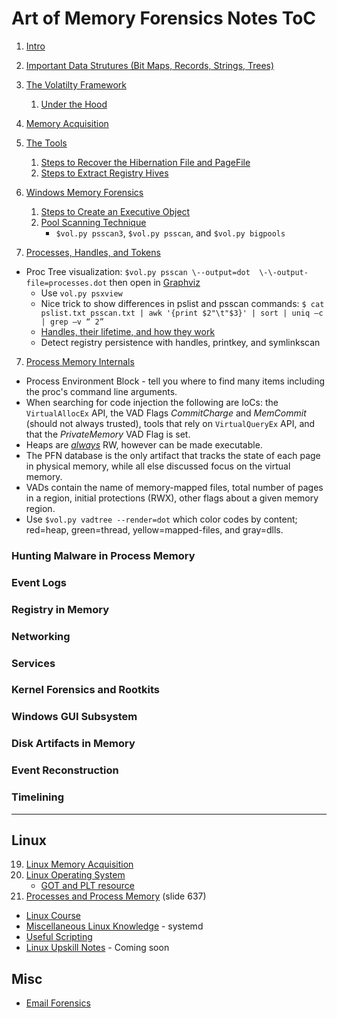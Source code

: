 # Art of Memory Forensics Notes ToC



1. [Intro](intro.md)
2. [Important Data Strutures (Bit Maps, Records, Strings, Trees)](datastructures.md)

3. [The Volatilty Framework](volpy.md)

   1. [Under the Hood](volpy.md#Under-the-Hood)

4. [Memory Acquisition](memacq.md#Memory-Acquisition)
1. [The Tools](memacq.md#The-Tools)
  
   1. [Steps to Recover the Hibernation File and PageFile](memacq.md#Steps-to-Recover-the-Hibernation-File-and-PageFile)
   2. [Steps to Extract Registry Hives](memacq.md#Steps-to-Extract-Registry-Hives)
   
5. [Windows Memory Forensics](windowsmem4n6.md)

   1. [Steps to Create an Executive Object](windowsmem4n6.md#Steps-to-Create-an-Object)
   2. [Pool Scanning Technique](windowsmem4n6.md#Pool-Tag-Scanning)
      - `$vol.py psscan3`, `$vol.py psscan`, and `$vol.py bigpools`

6. [Processes, Handles, and Tokens](pht.md)

- Proc Tree visualization: `$vol.py psscan \--output=dot  \-\-output-file=processes.dot` then open in [Graphviz](https://graphviz.org)
   - Use `vol.py psxview`
  - Nice trick to show differences in pslist and psscan commands: `$ cat pslist.txt psscan.txt | awk '{print $2"\t"$3}' | sort | uniq –c | grep –v “ 2”`
   - [Handles, their lifetime, and how they work](pht.md#Process-Handles)
   - Detect registry persistence with handles, printkey, and symlinkscan

7. [Process Memory Internals](procMemInternals.md)

- Process Environment Block - tell you where to find many items including the proc's command line arguments.
- When searching for code injection the following are IoCs: the `VirtualAllocEx` API, the VAD Flags *CommitCharge* and *MemCommit* (should not always trusted), tools that rely on `VirtualQueryEx` API, and that the *PrivateMemory* VAD Flag is set.
- Heaps are <u>*always*</u> RW, however can be made executable.
- The PFN database is the only artifact that tracks the state of each page in physical memory, while all else discussed focus on the virtual memory.
- VADs contain the name of memory-mapped files, total number of pages in a region, initial protections (RWX), other flags about a given memory region.
- Use `$vol.py vadtree --render=dot` which color codes by content; red=heap, green=thread, yellow=mapped-files, and gray=dlls.



### Hunting Malware in Process Memory

### Event Logs

### Registry in Memory

### Networking

### Services

### Kernel Forensics and Rootkits

### Windows GUI Subsystem

### Disk Artifacts in Memory

### Event Reconstruction

### Timelining

---

## Linux

19. [Linux Memory Acquisition](linuxMemoryAcquisition.md)
20. [Linux Operating System](linuxOS.md)
    - [GOT and PLT resource](https://www.airs.com/blog/archives/41)
21. [Processes and Process Memory](procsandProcMem.md) (slide 637)

- [Linux Course](LinuxOS_course/README.md)
- [Miscellaneous Linux Knowledge](linuxMisc.md) - systemd
- [Useful Scripting](scriptingfun.md)
- [Linux Upskill Notes](#) - Coming soon



## Misc

- [Email Forensics](emailanalysis.md)